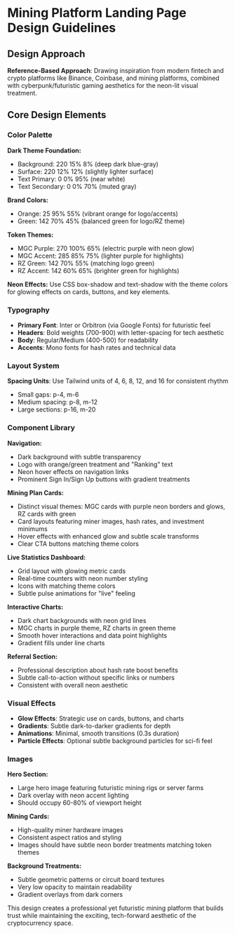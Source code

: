 # Mining Platform Landing Page Design Guidelines

## Design Approach
**Reference-Based Approach**: Drawing inspiration from modern fintech and crypto platforms like Binance, Coinbase, and mining platforms, combined with cyberpunk/futuristic gaming aesthetics for the neon-lit visual treatment.

## Core Design Elements

### Color Palette
**Dark Theme Foundation:**
- Background: 220 15% 8% (deep dark blue-gray)
- Surface: 220 12% 12% (slightly lighter surface)
- Text Primary: 0 0% 95% (near white)
- Text Secondary: 0 0% 70% (muted gray)

**Brand Colors:**
- Orange: 25 95% 55% (vibrant orange for logo/accents)
- Green: 142 70% 45% (balanced green for logo/RZ theme)

**Token Themes:**
- MGC Purple: 270 100% 65% (electric purple with neon glow)
- MGC Accent: 285 85% 75% (lighter purple for highlights)
- RZ Green: 142 70% 55% (matching logo green)
- RZ Accent: 142 60% 65% (brighter green for highlights)

**Neon Effects:**
Use CSS box-shadow and text-shadow with the theme colors for glowing effects on cards, buttons, and key elements.

### Typography
- **Primary Font**: Inter or Orbitron (via Google Fonts) for futuristic feel
- **Headers**: Bold weights (700-900) with letter-spacing for tech aesthetic
- **Body**: Regular/Medium (400-500) for readability
- **Accents**: Mono fonts for hash rates and technical data

### Layout System
**Spacing Units**: Use Tailwind units of 4, 6, 8, 12, and 16 for consistent rhythm
- Small gaps: p-4, m-6
- Medium spacing: p-8, m-12
- Large sections: p-16, m-20

### Component Library

**Navigation:**
- Dark background with subtle transparency
- Logo with orange/green treatment and "Ranking" text
- Neon hover effects on navigation links
- Prominent Sign In/Sign Up buttons with gradient treatments

**Mining Plan Cards:**
- Distinct visual themes: MGC cards with purple neon borders and glows, RZ cards with green
- Card layouts featuring miner images, hash rates, and investment minimums
- Hover effects with enhanced glow and subtle scale transforms
- Clear CTA buttons matching theme colors

**Live Statistics Dashboard:**
- Grid layout with glowing metric cards
- Real-time counters with neon number styling
- Icons with matching theme colors
- Subtle pulse animations for "live" feeling

**Interactive Charts:**
- Dark chart backgrounds with neon grid lines
- MGC charts in purple theme, RZ charts in green theme
- Smooth hover interactions and data point highlights
- Gradient fills under line charts

**Referral Section:**
- Professional description about hash rate boost benefits
- Subtle call-to-action without specific links or numbers
- Consistent with overall neon aesthetic

### Visual Effects
- **Glow Effects**: Strategic use on cards, buttons, and charts
- **Gradients**: Subtle dark-to-darker gradients for depth
- **Animations**: Minimal, smooth transitions (0.3s duration)
- **Particle Effects**: Optional subtle background particles for sci-fi feel

### Images
**Hero Section:**
- Large hero image featuring futuristic mining rigs or server farms
- Dark overlay with neon accent lighting
- Should occupy 60-80% of viewport height

**Mining Cards:**
- High-quality miner hardware images
- Consistent aspect ratios and styling
- Images should have subtle neon border treatments matching token themes

**Background Treatments:**
- Subtle geometric patterns or circuit board textures
- Very low opacity to maintain readability
- Gradient overlays from dark corners

This design creates a professional yet futuristic mining platform that builds trust while maintaining the exciting, tech-forward aesthetic of the cryptocurrency space.